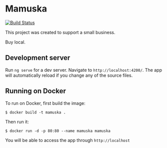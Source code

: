 # Mamuska
[![Build Status](https://travis-ci.org/flaviojmendes/mmk.svg?branch=master)](https://travis-ci.org/flaviojmendes/mmk)

This project was created to support a small business. 

Buy local.

## Development server

Run `ng serve` for a dev server. Navigate to `http://localhost:4200/`. The app will automatically reload if you change any of the source files.

## Running on Docker

To run on Docker, first build the image:

```
$ docker build -t mamuska .
```

Then run it:

```
$ docker run -d -p 80:80 --name mamuska mamuska
```

You will be able to access the app through `http://localhost`
